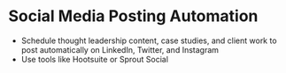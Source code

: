 # Social Media Posting Automation

- Schedule thought leadership content, case studies, and client work to post automatically on LinkedIn, Twitter, and Instagram
- Use tools like Hootsuite or Sprout Social
